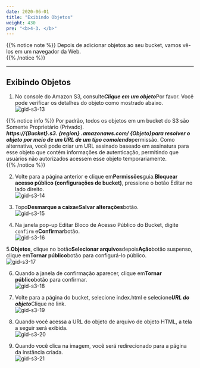 ```yaml
---
date: 2020-06-01
title: "Exibindo Objetos"  
weight: 430
pre: "<b>4-3. </b>"
---
```

  
{{% notice note %}}
Depois de adicionar objetos ao seu bucket, vamos vê-los em um navegador da Web.  
{{% /notice %}}
  
----
  
## Exibindo Objetos  
  
1. No console do Amazon S3, consulte***Clique em um objeto***Por favor. Você pode verificar os detalhes do objeto como mostrado abaixo.  
![gid-s3-13](/images/s3/gid-s3-13.png) 
  
{{% notice info %}}
Por padrão, todos os objetos em um bucket do S3 são Somente Proprietário (Privado).  
***https://{Bucket}.s3. {region} .amazonaws.com/ {Objeto}***para resolver o objeto por meio de um URL de um tipo como***lendo***permissão. Como alternativa, você pode criar um URL assinado baseado em assinatura para esse objeto que contém informações de autenticação, permitindo que usuários não autorizados acessem esse objeto temporariamente.  
{{% /notice %}}
  
2. Volte para a página anterior e clique em**Permissões**guia.**Bloquear acesso público (configurações de bucket)**, pressione o botão Editar no lado direito.  
![gid-s3-14](/images/s3/gid-s3-14.png) 
  
3. Topo**Desmarque a caixa**e**Salvar alterações**botão.  
![gid-s3-15](/images/s3/gid-s3-15.png) 
  
4. Na janela pop-up Editar Bloco de Acesso Público do Bucket, digite `confirm` e**Confirmar**botão.  
![gid-s3-16](/images/s3/gid-s3-16.png) 
  
5.**Objetos**, clique no botão**Selecionar arquivos**depois**Ação**botão suspenso, clique em**Tornar público**botão para configurá-lo público.  
![gid-s3-17](/images/s3/gid-s3-17.png) 
  
6. Quando a janela de confirmação aparecer, clique em**Tornar público**botão para confirmar.  
![gid-s3-18](/images/s3/gid-s3-18.png) 
  
7. Volte para a página do bucket, selecione index.html e selecione***URL do objeto***Clique no link.  
![gid-s3-19](/images/s3/gid-s3-19.png) 
  
8. Quando você acessa a URL do objeto de arquivo de objeto HTML, a tela a seguir será exibida.  
![gid-s3-20](/images/s3/gid-s3-20.png) 
  
9. Quando você clica na imagem, você será redirecionado para a página da instância criada.  
![gid-s3-21](/images/s3/gid-s3-21.png) 
